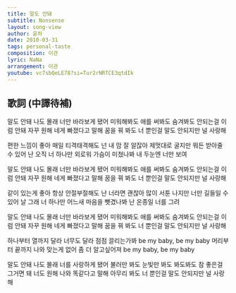 ```yaml
---
title: 말도 안돼
subtitle: Nonsense
layout: song-view
author: 윤하
date: 2010-03-31
tags: personal-taste
composition: 이관
lyric: NaNa
arrangement: 이관
youtube: vc7sbQeLE78?si=Tur2rNRTCE3qtdIk
---
```


## 歌詞 (中譯待補)

말도 안돼 나도 몰래 너만 바라보게 됐어
미워해봐도 애를 써봐도 숨겨봐도 안되는걸
이럼 안돼 자꾸 원해 네게 빠졌다고 말해
꿈을 꿔 봐도 너 뿐인걸 말도 안되지만 널 사랑해

편한 느낌이 좋아 매일 티격태격해도 넌 내 맘 잘 알잖아
제멋대로 굴지만 뭐든 받아줄 수 있어 난 오직 너 하나만
외로워 가슴이 미쳤나봐 내 두눈엔 너만 보여

말도 안돼 나도 몰래 너만 바라보게 됐어
미워해봐도 애를 써봐도 숨겨봐도 안되는걸
이럼 안돼 자꾸 원해 네게 빠졌다고 말해
꿈을 꿔 봐도 너 뿐인걸 말도 안되지만 널 사랑해

같이 있는게 좋아 항상 안절부절해도 난 너라면 괜찮아
많이 서툰 나지만 너만 길들일 수 있어 날 그래 너 하나만
어느새 마음을 뺏겼나봐 난 온종일 너를 그려

말도 안돼 나도 몰래 너만 바라보게 됐어
미워해봐도 애를 써봐도 숨겨봐도 안되는걸
이럼 안돼 자꾸 원해 네게 빠졌다고 말해
꿈을 꿔 봐도 너 뿐인걸 말도 안되지만 널 사랑해

하나부터 열까지 달라 너무도 달라
점점 끌리는가봐 be my baby, be my baby
머리부터 끝까지 나와 맞는게 없어
좀 더 알고싶어져 be my baby, be my baby

말도 안돼 나도 몰래 너를 사랑하게 됐어
불러만 봐도 눈빛만 봐도 봐도봐도 참 좋은걸
그거면 돼 너도 원해 나와 똑같다고 말해
아무리 봐도 너 뿐인걸 말도 안되지만 널 사랑해
